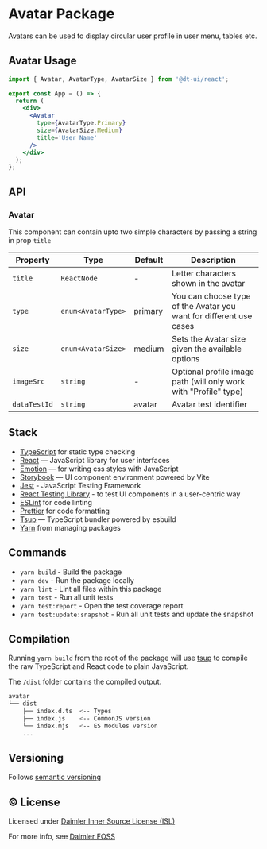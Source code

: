 # Avatar Package

Avatars can be used to display circular user profile in user menu, tables etc.

## Avatar Usage

```jsx
import { Avatar, AvatarType, AvatarSize } from '@dt-ui/react';

export const App = () => {
  return (
    <div>
      <Avatar
        type={AvatarType.Primary}
        size={AvatarSize.Medium}
        title='User Name'
      />
    </div>
  );
};
```

## API

### Avatar

This component can contain upto two simple characters by passing a string in prop `title`

| Property     | Type               | Default | Description                                                        |
| ------------ | ------------------ | ------- | ------------------------------------------------------------------ |
| `title`      | `ReactNode`        | -       | Letter characters shown in the avatar                              |
| `type`       | `enum<AvatarType>` | primary | You can choose type of the Avatar you want for different use cases |
| `size`       | `enum<AvatarSize>` | medium  | Sets the Avatar size given the available options                   |
| `imageSrc`   | `string`           | -       | Optional profile image path (will only work with "Profile" type)   |
| `dataTestId` | `string`           | avatar  | Avatar test identifier                                             |

## Stack

- [TypeScript](https://www.typescriptlang.org/) for static type checking
- [React](https://reactjs.org/) — JavaScript library for user interfaces
- [Emotion](https://emotion.sh/docs/introduction) — for writing css styles with JavaScript
- [Storybook](https://storybook.js.org/) — UI component environment powered by Vite
- [Jest](https://jestjs.io/) - JavaScript Testing Framework
- [React Testing Library](https://testing-library.com/) - to test UI components in a user-centric way
- [ESLint](https://eslint.org/) for code linting
- [Prettier](https://prettier.io) for code formatting
- [Tsup](https://github.com/egoist/tsup) — TypeScript bundler powered by esbuild
- [Yarn](https://yarnpkg.com/) from managing packages

## Commands

- `yarn build` - Build the package
- `yarn dev` - Run the package locally
- `yarn lint` - Lint all files within this package
- `yarn test` - Run all unit tests
- `yarn test:report` - Open the test coverage report
- `yarn test:update:snapshot` - Run all unit tests and update the snapshot

## Compilation

Running `yarn build` from the root of the package will use [tsup](https://tsup.egoist.dev/) to compile the raw TypeScript and React code to plain JavaScript.

The `/dist` folder contains the compiled output.

```bash
avatar
└── dist
    ├── index.d.ts  <-- Types
    ├── index.js    <-- CommonJS version
    └── index.mjs   <-- ES Modules version
    ...
```

## Versioning

Follows [semantic versioning](https://semver.org/)

## &copy; License

Licensed under [Daimler Inner Source License (ISL)](LICENSE.md)

For more info, see [Daimler FOSS](https://git.t3.daimlertruck.com/tbf/daimler-inner-source-license)

